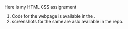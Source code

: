 Here is my HTML CSS assignement

1. Code for the webpage is available in the .
2. screenshots for the same are aslo available in the repo.

